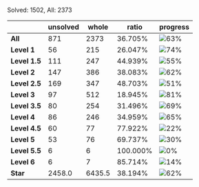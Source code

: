 Solved: 1502, All: 2373

| |unsolved|whole|ratio|progress|
|----|----|----|----|----|
|**All**| 871 | 2373 | 36.705%| ![63%](https://progress-bar.dev/63?title=All) |
|**Level 1**| 56 | 215 | 26.047%| ![74%](https://progress-bar.dev/74?title=Level+1++)|
|**Level 1.5**| 111 | 247 | 44.939%| ![55%](https://progress-bar.dev/55?title=Level+1.5)|
|**Level 2**| 147 | 386 | 38.083%| ![62%](https://progress-bar.dev/62?title=Level+2++)|
|**Level 2.5**| 169 | 347 | 48.703%| ![51%](https://progress-bar.dev/51?title=Level+2.5)|
|**Level 3**| 97 | 512 | 18.945%| ![81%](https://progress-bar.dev/81?title=Level+3++)|
|**Level 3.5**| 80 | 254 | 31.496%| ![69%](https://progress-bar.dev/69?title=Level+3.5)|
|**Level 4**| 86 | 246 | 34.959%| ![65%](https://progress-bar.dev/65?title=Level+4++)|
|**Level 4.5**| 60 | 77 | 77.922%| ![22%](https://progress-bar.dev/22?title=Level+4.5)|
|**Level 5**| 53 | 76 | 69.737%| ![30%](https://progress-bar.dev/30?title=Level+5++)|
|**Level 5.5**| 6 | 6 | 100.000%| ![0%](https://progress-bar.dev/0?title=Level+5.5)|
|**Level 6**| 6 | 7 | 85.714%| ![14%](https://progress-bar.dev/14?title=Level+6++)|
|**Star**|2458.0 | 6435.5 |38.194%| ![62%](https://progress-bar.dev/62?title=Star) |
